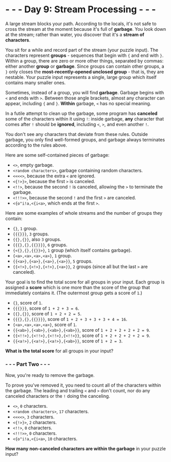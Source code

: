 # - - - Day 9: Stream Processing - - -

A large stream blocks your path. According to the locals, it's not safe to cross the stream at the moment because it's full of **garbage**. You look down at the stream; rather than water, you discover that it's a **stream of characters**.

You sit for a while and record part of the stream (your puzzle input). The characters represent **groups** - sequences that begin with ``{`` and end with ``}``. Within a group, there are zero or more other things, separated by commas: either another **group** or **garbage**. Since groups can contain other groups, a ``}`` only closes the **most-recently-opened unclosed group** - that is, they are nestable. Your puzzle input represents a single, large group which itself contains many smaller ones.

Sometimes, instead of a group, you will find **garbage**. Garbage begins with ``<`` and ends with ``>``. Between those angle brackets, almost any character can appear, including ``{`` and ``}``. **Within** garbage, ``<`` has no special meaning.

In a futile attempt to clean up the garbage, some program has **canceled** some of the characters within it using ``!``: inside garbage, **any** character that comes after ``!`` should be **ignored**, including ``<``, ``>``, and even another ``!``.

You don't see any characters that deviate from these rules. Outside garbage, you only find well-formed groups, and garbage always terminates according to the rules above.

Here are some self-contained pieces of garbage:

* ``<>``, empty garbage.
* ``<random characters>``, garbage containing random characters.
* ``<<<<>``, because the extra ``<`` are ignored.
* ``<{!>}>``, because the first ``>`` is canceled.
* ``<!!>``, because the second ``!`` is canceled, allowing the ``>`` to terminate the garbage.
* ``<!!!>>``, because the second ``!`` and the first ``>`` are canceled.
* ``<{o"i!a,<{i<a>``, which ends at the first ``>``.

Here are some examples of whole streams and the number of groups they contain:

* ``{}``, ``1`` group.
* ``{{{}}}``, ``3`` groups.
* ``{{},{}}``, also ``3`` groups.
* ``{{{},{},{{}}}}``, ``6`` groups.
* ``{<{},{},{{}}>}``, ``1`` group (which itself contains garbage).
* ``{<a>,<a>,<a>,<a>}``, ``1`` group.
* ``{{<a>},{<a>},{<a>},{<a>}}``, ``5`` groups.
* ``{{<!>},{<!>},{<!>},{<a>}}``, ``2`` groups (since all but the last ``>`` are canceled).

Your goal is to find the total score for all groups in your input. Each group is assigned a **score** which is one more than the score of the group that immediately contains it. (The outermost group gets a score of ``1``.)

* ``{}``, score of ``1``.
* ``{{{}}}``, score of ``1 + 2 + 3 = 6``.
* ``{{},{}}``, score of ``1 + 2 + 2 = 5``.
* ``{{{},{},{{}}}}``, score of ``1 + 2 + 3 + 3 + 3 + 4 = 16``.
* ``{<a>,<a>,<a>,<a>}``, score of ``1``.
* ``{{<ab>},{<ab>},{<ab>},{<ab>}}``, score of ``1 + 2 + 2 + 2 + 2 = 9``.
* ``{{<!!>},{<!!>},{<!!>},{<!!>}}``, score of ``1 + 2 + 2 + 2 + 2 = 9``.
* ``{{<a!>},{<a!>},{<a!>},{<ab>}}``, score of ``1 + 2 = 3``.

**What is the total score** for all groups in your input?


### - - - Part Two - - -

Now, you're ready to remove the garbage.

To prove you've removed it, you need to count all of the characters within the garbage. The leading and trailing ``<`` and ``>`` don't count, nor do any canceled characters or the ``!`` doing the canceling.

* ``<>``, ``0`` characters.
* ``<random characters>``, ``17`` characters.
* ``<<<<>``, ``3`` characters.
* ``<{!>}>``, ``2`` characters.
* ``<!!>``, ``0`` characters.
* ``<!!!>>``, ``0`` characters.
* ``<{o"i!a,<{i<a>``, ``10`` characters.

**How many non-canceled characters are within the garbage** in your puzzle input?
